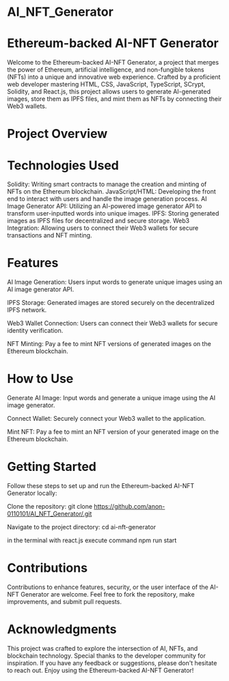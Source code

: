 # AI_NFT_Generator
# Ethereum-backed AI-NFT Generator
Welcome to the Ethereum-backed AI-NFT Generator, a project that merges the power of Ethereum, artificial intelligence, and non-fungible tokens (NFTs) into a unique and innovative web experience. Crafted by a proficient web developer mastering HTML, CSS, JavaScript, TypeScript, SCrypt, Solidity, and React.js, this project allows users to generate AI-generated images, store them as IPFS files, and mint them as NFTs by connecting their Web3 wallets.

# Project Overview
# Technologies Used
Solidity: Writing smart contracts to manage the creation and minting of NFTs on the Ethereum blockchain.
JavaScript/HTML: Developing the front end to interact with users and handle the image generation process.
AI Image Generator API: Utilizing an AI-powered image generator API to transform user-inputted words into unique images.
IPFS: Storing generated images as IPFS files for decentralized and secure storage.
Web3 Integration: Allowing users to connect their Web3 wallets for secure transactions and NFT minting.
# Features
AI Image Generation: Users input words to generate unique images using an AI image generator API.

IPFS Storage: Generated images are stored securely on the decentralized IPFS network.

Web3 Wallet Connection: Users can connect their Web3 wallets for secure identity verification.

NFT Minting: Pay a fee to mint NFT versions of generated images on the Ethereum blockchain.

# How to Use
Generate AI Image: Input words and generate a unique image using the AI image generator.

Connect Wallet: Securely connect your Web3 wallet to the application.

Mint NFT: Pay a fee to mint an NFT version of your generated image on the Ethereum blockchain.

# Getting Started
Follow these steps to set up and run the Ethereum-backed AI-NFT Generator locally:

Clone the repository: git clone https://github.com/anon-0110101/AI_NFT_Generator/.git

Navigate to the project directory: cd ai-nft-generator

in the terminal with react.js execute command  npm run start 

# Contributions
Contributions to enhance features, security, or the user interface of the AI-NFT Generator are welcome. Feel free to fork the repository, make improvements, and submit pull requests.

# Acknowledgments
This project was crafted to explore the intersection of AI, NFTs, and blockchain technology. Special thanks to the developer community for inspiration. If you have any feedback or suggestions, please don't hesitate to reach out. Enjoy using the Ethereum-backed AI-NFT Generator!

